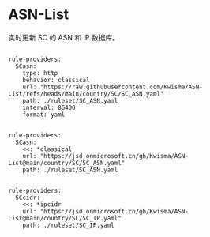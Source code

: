 
# ASN-List

实时更新 SC 的 ASN 和 IP 数据库。

<pre><code class="language-javascript">
rule-providers:
  SCasn:
    type: http
    behavior: classical
    url: "https://raw.githubusercontent.com/Kwisma/ASN-List/refs/heads/main/country/SC/SC_ASN.yaml"
    path: ./ruleset/SC_ASN.yaml
    interval: 86400
    format: yaml
</code></pre>

<pre><code class="language-javascript">
rule-providers:
  SCasn:
    <<: *classical
    url: "https://jsd.onmicrosoft.cn/gh/Kwisma/ASN-List@main/country/SC/SC_ASN.yaml"
    path: ./ruleset/SC_ASN.yaml
</code></pre>

<pre><code class="language-javascript">
rule-providers:
  SCcidr:
    <<: *ipcidr
    url: "https://jsd.onmicrosoft.cn/gh/Kwisma/ASN-List@main/country/SC/SC_IP.yaml"
    path: ./ruleset/SC_IP.yaml
</code></pre>